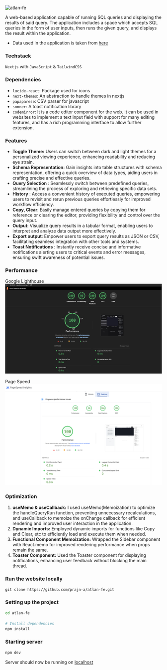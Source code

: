 ![atlan-fe](https://github.com/prajn-a/atlan-fe/assets/155552763/9189681d-380c-417f-b4c2-98f8d83fae99)

A web-based application capable of running SQL queries and displaying the results of said query. The application includes a space which accepts SQL queries in the form of user inputs, then runs the given query, and displays the result within the application.

- Data used in the application is taken from [here](https://github.com/graphql-compose/graphql-compose-examples/tree/master/examples/northwind/data/csv)

### Techstack

`Nextjs` with `JavaScript` & `TailwindCSS`

### Dependencies

- `lucide-react`: Package used for icons
- `next-themes`: An abstraction to handle themes in nextjs
- `papaparese`: CSV parser for javascript
- `sonner`: A toast notification library
- `codemirror`: It is a code editor component for the web. It can be used in websites to implement a text input field with support for many editing features, and has a rich programming interface to allow further extension.

### Features

- **Toggle Theme:** Users can switch between dark and light themes for a personalized viewing experience, enhancing readability and reducing eye strain.
- **Schema Representation:** Gain insights into table structures with schema representation, offering a quick overview of data types, aiding users in crafting precise and effective queries.
- **Query Selection** : Seamlessly switch between predefined queries, streamlining the process of exploring and retrieving specific data sets.
- **History** : Access a convenient history of executed queries, empowering users to revisit and rerun previous queries effortlessly for improved workflow efficiency.
- **Copy, Clear**: Easily manage entered queries by copying them for reference or clearing the editor, providing flexibility and control over the query input.
- **Output**: Visualize query results in a tabular format, enabling users to interpret and analyze data output more effectively.
- **Export output**: Empower users to export query results as JSON or CSV, facilitating seamless integration with other tools and systems.
- **Toast Notifications** : Instantly receive concise and informative notifications alerting users to critical events and error messages, ensuring swift awareness of potential issues.

### Performance

Google Lighthouse
![lighthouse](/public/lighthouse.png)

Page Speed
![pagespeed](/public/pagespeed.png)

### Optimization

1. **useMemo & useCallback:** I used useMemo(Memoization) to optimize the handleQueryRun function, preventing unnecessary recalculations, and useCallback to memoize the onChange callback for efficient rendering and improved user interaction in the application.
2. **Dynamic Imports:** Employed dynamic imports for functions like Copy and Clear, etc to efficiently load and execute them when needed.
3. **Functional Component Memoization:** Wrapped the Sidebar component with React.memo for improved rendering performance when props remain the same.
4. **Toaster Component:** Used the Toaster component for displaying notifications, enhancing user feedback without blocking the main thread.

### Run the website locally

```
git clone https://github.com/prajn-a/atlan-fe.git
```

### Setting up the project

```bash
cd atlan-fe

# Install dependencies
npm install
```

### Starting server

```bash
npm dev
```

Server should now be running on [localhost](https://localhost:3000)
